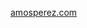 <!---
<div style="width: 100%;">
  <a href="https://github.com/amosperez/amosperez/blame/main/welcome.svg">
    <img src="welcome.svg" style="width: 100%;" alt="Click to see the source">
  </a>
</div>
--->

<a href="https://amosperez.com/">amosperez.com</a>


<!---
- 👋 Hi, I’m @amosperez
- 👀 I’m interested in art, graphic design, web development, music, and sports.
- 🌱 I’m currently learning how to work with React
- 💞️ I’m looking to collaborate on things that are cool.
- 📫 How to reach me amos7perez@gmail.com
--->

<!---
amosperez/amosperez is a ✨ special ✨ repository because its `README.md` (this file) appears on your GitHub profile.
You can click the Preview link to take a look at your changes.
--->
